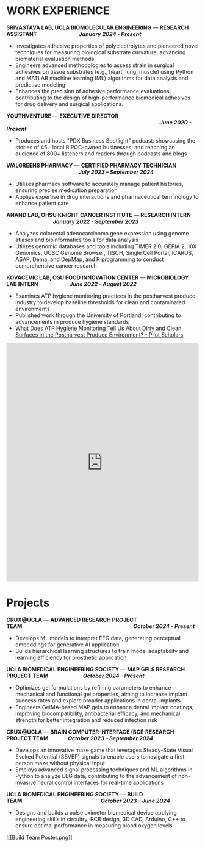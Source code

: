 # WORK EXPERIENCE

**SRIVASTAVA LAB, UCLA BIOMOLECULAR ENGINEERING** –– **RESEARCH ASSISTANT**                            **_January 2024 - Present_**

* Investigates adhesive properties of polyelectrolytes and pioneered novel techniques for measuring biological substrate curvature, advancing biomaterial evaluation methods
* Engineers advanced methodologies to assess strain in surgical adhesives on tissue substrates (e.g., heart, lung, muscle) using Python and MATLAB machine learning (ML) algorithms for data analysis and predictive modeling
* Enhances the precision of adhesive performance evaluations, contributing to the design of high-performance biomedical adhesives for drug delivery and surgical applications.

**YOUTHVENTURE** –– **EXECUTIVE DIRECTOR**                                                                                                        **_June 2020 - Present_**

* Produces and hosts "PDX Business Spotlight" podcast: showcasing the stories of 45+ local BIPOC-owned businesses, and reaching an audience of 800+ listeners and readers through podcasts and blogs

**WALGREENS PHARMACY** –– **CERTIFIED PHARMACY TECHNICIAN**                                                 **_July 2023 – September 2024_**

- Utilizes pharmacy software to accurately manage patient histories, ensuring precise medication preparation
- Applies expertise in drug interactions and pharmaceutical terminology to enhance patient care

**ANAND LAB, OHSU KNIGHT CANCER INSTITUTE** –– **RESEARCH INTERN**                                **_January 2022 - September 2023_**

- Analyzes colorectal adenocarcinoma gene expression using genome atlases and bioinformatics tools for data analysis
- Utilizes genomic databases and tools including TIMER 2.0, GEPIA 2, 10X Genomics, UCSC Genome Browser, TISCH, Single Cell Portal, ICARUS, ASAP, Dema, and DepMap, and R programming to conduct comprehensive cancer research

**KOVACEVIC LAB, OSU FOOD INNOVATION CENTER** –– **MICROBIOLOGY LAB INTERN**                     **_June 2022 - August 2022_**

- Examines ATP hygiene monitoring practices in the postharvest produce industry to develop baseline thresholds for clean and contaminated environments
- Published work through the University of Portland, contributing to advancements in produce hygiene standards 
- [What Does ATP Hygiene Monitoring Tell Us About Dirty and Clean Surfaces in the Postharvest Produce Environment? - Pilot Scholars](https://pilotscholars.up.edu/Documents/Detail/what-does-atp-hygiene-monitoring-tell-us-about-dirty-and-clean-surfaces-in-the-postharvest-produce-environment/94538)
<iframe frameborder='0' width='100%' height='625px' src='https://pilotscholars.up.edu/Documents/Detail/iframe/94538?allImages=false&includeSummary=false&includeTranscript=false&includeContents=false&startImageOrSelectedImage=94538'></iframe>

# Projects

**CRUX@UCLA** –– **ADVANCED RESEARCH PROJECT TEAM**                                                                          **_October 2024 - Present_**

* Develops ML models to interpret EEG data, generating perceptual embeddings for generative AI application
* Builds hierarchical learning structures to train model adaptability and learning efficiency for prosthetic application

**UCLA BIOMEDICAL ENGINEERING SOCIETY** –– **MAP GELS RESEARCH PROJECT TEAM**                       **_October 2024 - Present_**

* Optimizes gel formulations by refining parameters to enhance mechanical and functional gel properties, aiming to increase implant success rates and explore broader applications in dental implants
* Engineers GelMA-based MAP gels to enhance dental implant coatings, improving biocompatibility, antibacterial efficacy, and mechanical strength for better integration and reduced infection risk

**CRUX@UCLA** –– **BRAIN COMPUTER INTERFACE (BCI) RESEARCH PROJECT TEAM**             **_October 2023 – September 2024_**

* Develops an innovative maze game that leverages Steady-State Visual Evoked Potential (SSVEP) signals to enable users to navigate a first-person maze without physical input
* Employs advanced signal processing techniques and ML algorithms in Python to analyze EEG data, contributing to the advancement of non-invasive neural control interfaces for real-time applications

**UCLA BIOMEDICAL ENGINEERING SOCIETY** –– **BUILD TEAM                                                              _October 2023 – June 2024_**

* Designs and builds a pulse oximeter biomedical device applying engineering skills in circuitry, PCB design, 3D CAD, Arduino, C++ to ensure optimal performance in measuring blood oxygen levels

![[Build Team Poster.png]]